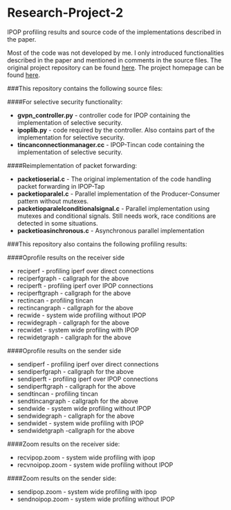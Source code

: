 # Research-Project-2
IPOP profiling results and source code of the implementations described in the paper.

Most of the code was not developed by me. I only introduced functionalities described in the paper and mentioned in comments in the source files. The original project repository can be found [here](https://github.com/ipop-project). The project homepage can be found [here](http://ipop-project.org/).


###This repository contains the following source files:

####For selective security functionality:

- **gvpn_controller.py** - controller code for IPOP containing the implementation of selective security.
- **ipoplib.py** - code required by the controller. Also contains part of the implementation for selective security.
- **tincanconnectionmanager.cc** - IPOP-Tincan code containing the implementation of selective security.

 
	

####Reimplementation of packet forwarding:	
- **packetioserial.c** - The original implementation of the code handling packet forwarding in IPOP-Tap
- **packetioparalel.c** - Parallel implementation of the Producer-Consumer pattern without mutexes.  
- **packetioparalelconditionalsignal.c** - Parallel implementation using mutexes and conditional signals. Still needs work, race conditions are detected in some situations.
- **packetioasinchronous.c** - Asynchronous parallel implementation 

	
	
###This repository also contains the following profiling results:

####Oprofile results on the receiver side
- reciperf - profiling iperf over direct connections
- reciperfgraph - callgraph for the above
- reciperft - profiling iperf over IPOP connections
- reciperftgraph - callgraph for the above
- rectincan - profiling tincan
- rectincangraph - callgraph for the above
- recwide - system wide profiling without IPOP
- recwidegraph - callgraph for the above
- recwidet - system wide profiling with IPOP
- recwidetgraph - callgraph for the above
	
	
####Oprofile results on the sender side	
- sendiperf - profiling iperf over direct connections
- sendiperfgraph - callgraph for the above
- sendiperft - profiling iperf over IPOP connections
- sendiperftgraph - callgraph for the above
- sendtincan - profiling tincan
- sendtincangraph - callgraph for the above
- sendwide - system wide profiling without IPOP
- sendwidegraph - callgraph for the above
- sendwidet - system wide profiling with IPOP
- sendwidetgraph -callgraph for the above
	


####Zoom results on the receiver side:
- recvipop.zoom - system wide profiling with ipop
- recvnoipop.zoom - system wide profiling without IPOP


####Zoom results on the sender side:
* sendipop.zoom - system wide profiling with ipop
* sendnoipop.zoom - system wide profiling without IPOP

